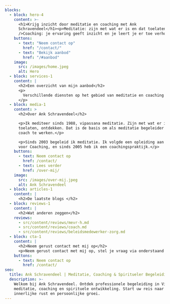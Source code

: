 ```yaml
---
blocks:
  - block: hero-4
    content: >-
      <h1>Krijg inzicht door meditatie en coaching met Ank
      Schravendeel</h1><p>Meditatie: zijn met wat er is en dat toelaten.<br
      />Coaching: je ervaring geeft inzicht en je leert je er toe verhouden.</p>
    buttons:
      - text: "Neem contact op"
        href: "/contact/"
      - text: "Bekijk aanbod"
        href: "/#aanbod"
    image:
      src: /images/home.jpeg
      alt: Hero
  - block: services-1
    content: |
      <h2>Een overzicht van mijn aanbod</h2>
      <p>
        Verschillende diensten op het gebied van meditatie en coaching
      </p>
  - block: media-1
    content: >
      <h2>Over Ank Schravendeel</h2>

      <p>Ik mediteer sinds 1988, vipassana meditatie. Zijn met wat er is,
      toelaten, ontdekken. Dat is de basis om als meditatie begeleider en als
      coach te werken.</p>

      <p>Sinds 2003 begeleid ik meditatie. Ik volgde een opleiding aan de School
      voor Coaching, en sinds 2005 heb ik een coachingspraktijk.</p>
    buttons:
      - text: Neem contact op
        href: /contact/
      - text: Lees verder
        href: /over-mij/
    image:
      src: /images/over-mij.jpeg
      alt: Ank Schravendeel
  - block: articles-1
    content: |
      <h2>De laatste blogs </h2>
  - block: reviews-1
    content: |
      <h2>Wat anderen zeggen</h2>
    reviews:
      - src/content/reviews/mevr-h.md
      - src/content/reviews/coach.md
      - src/content/reviews/beleidsmedewerker-zorg.md
  - block: cta-1
    content: |
      <h2>Neem gerust contact met mij op</h2>
      <p>Neem gerust contact met mij op, stel je vraag via onderstaand contactformulier, of geef me een seintje of telefoontje.</p>
    buttons:
      - text: Neem contact op
        href: /contact/
seo:
  title: Ank Schravendeel | Meditatie, Coaching & Spiritueler Begeleiding
  description: >-
    Welkom bij Ank Schravendeel. Ontdek professionele begeleiding in Vipassana
    meditatie, coaching en spirituele ontwikkeling. Start uw reis naar
    innerlijke rust en persoonlijke groei.
---
```

